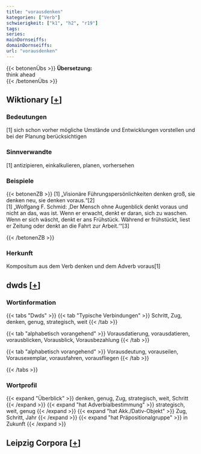 ```yaml
---
title: "vorausdenken"
kategorien: ["Verb"]
schwierigkeit: ["k1", "h2", "r19"]
tags:
series:
mainDornseiffs:
domainDornseiffs:
url: "vorausdenken"
---
```


{{< betonenÜbs >}}
**Übersetzung:**  
think  ahead  
{{< /betonenÜbs >}}

## Wiktionary [[+](https://de.wiktionary.org/wiki/vorausdenken)]

### Bedeutungen
[1] sich schon vorher mögliche Umstände und Entwicklungen vorstellen und bei der Planung berücksichtigen  

### Sinnverwandte
[1] antizipieren, einkalkulieren, planen, vorhersehen  

### Beispiele
{{< betonenZB >}}
[1] „Visionäre Führungspersönlichkeiten denken groß, sie denken neu, sie denken voraus.“[2]  
[1] „Wolfgang F. Schmid: ‚Der Mensch ohne Augenblick denkt voraus und nicht an das, was ist. Wenn er erwacht, denkt er daran, sich zu waschen. Wenn er sich wäscht, denkt er ans Frühstück. Während er frühstückt, liest er Zeitung oder denkt an die Fahrt zur Arbeit.‘“[3]  

{{< /betonenZB >}}
### Herkunft
Kompositum aus dem Verb denken und dem Adverb voraus[1]  



## dwds [[+](https://www.dwds.de/wb/vorausdenken)]

### Wortinformation
{{< tabs "Dwds" >}}
{{< tab "Typische Verbindungen" >}}
Schritt, Zug, denken, genug, strategisch, weit
{{< /tab >}}

{{< tab "alphabetisch vorangehend" >}}
Vorausdatierung, vorausdatieren, vorausblicken, Vorausblick, Vorausbezahlung
{{< /tab >}}

{{< tab "alphabetisch vorangehend" >}}
Vorausdeutung, vorauseilen, Vorausexemplar, vorausfahren, vorausfliegen
{{< /tab >}}

{{< /tabs >}}

### Wortprofil
{{< expand "Überblick" >}} denken, genug, Zug, strategisch, weit, Schritt {{< /expand >}}
{{< expand "hat Adverbialbestimmung" >}} strategisch, weit, genug {{< /expand >}}
{{< expand "hat Akk./Dativ-Objekt" >}} Zug, Schritt, Jahr {{< /expand >}}
{{< expand "hat Präpositionalgruppe" >}} in Zukunft {{< /expand >}}

## Leipzig Corpora [[+](https://corpora.uni-leipzig.de/en/res?word=vorausdenken&corpusId=deu_newscrawl-public_2018)]

